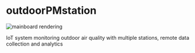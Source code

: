# outdoorPMstation

![mainboard rendering](https://github.com/aleppax/outdoorPMstation/blob/base/opms_Paradisa_Flowers.png "mainboard")

IoT system monitoring outdoor air quality with multiple stations, remote data collection and analytics
